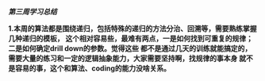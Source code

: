 ***第三周学习总结***

**1.本周的算法都是围绕递归，包括特殊的递归的方法分治、回溯等，需要熟练掌握几种递归的模板，
  这个相对容易些，最难有两点，一是如何找到可重复的规律；二是如何确定drill down的参数。觉得这些
  都不是通过几天的训练就能搞定的，需要大量的练习和一定的逻辑抽象能力，大家需要坚持啊，找规律的事本身
  就不是容易的事，这个和算法、coding的能力没啥关系。**